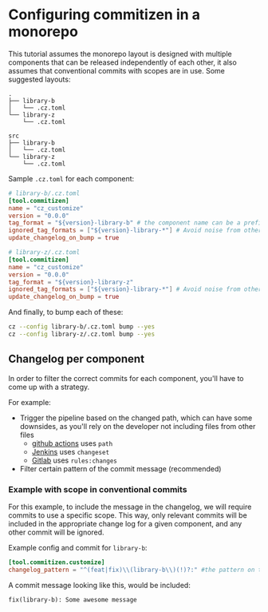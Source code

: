 # Configuring commitizen in a monorepo

This tutorial assumes the monorepo layout is designed with multiple components that can be released independently of each
other, it also assumes that conventional commits with scopes are in use. Some suggested layouts:

```shell-session
.
├── library-b
│   └── .cz.toml
└── library-z
    └── .cz.toml
```

```shell-session
src
├── library-b
│   └── .cz.toml
└── library-z
    └── .cz.toml
```

Sample `.cz.toml` for each component:

```toml
# library-b/.cz.toml
[tool.commitizen]
name = "cz_customize"
version = "0.0.0"
tag_format = "${version}-library-b" # the component name can be a prefix or suffix with or without a separator
ignored_tag_formats = ["${version}-library-*"] # Avoid noise from other tags
update_changelog_on_bump = true
```

```toml
# library-z/.cz.toml
[tool.commitizen]
name = "cz_customize"
version = "0.0.0"
tag_format = "${version}-library-z"
ignored_tag_formats = ["${version}-library-*"] # Avoid noise from other tags
update_changelog_on_bump = true
```

And finally, to bump each of these:

```sh
cz --config library-b/.cz.toml bump --yes
cz --config library-z/.cz.toml bump --yes
```


## Changelog per component

In order to filter the correct commits for each component, you'll have to come up with a strategy.

For example:

- Trigger the pipeline based on the changed path, which can have some downsides, as you'll rely on the developer not including files from other files
    - [github actions](https://docs.github.com/en/actions/writing-workflows/workflow-syntax-for-github-actions#onpushpull_requestpull_request_targetpathspaths-ignore) uses `path`
    - [Jenkins](https://www.jenkins.io/doc/book/pipeline/syntax/#built-in-conditions) uses `changeset`
    - [Gitlab](https://docs.gitlab.com/ee/ci/yaml/#ruleschanges) uses `rules:changes`
- Filter certain pattern of the commit message (recommended)


### Example with scope in conventional commits

For this example, to include the message in the changelog, we will require commits to use a specific scope.
This way, only relevant commits will be included in the appropriate change log for a given component, and any other commit will be ignored.

Example config and commit for `library-b`:

```toml
[tool.commitizen.customize]
changelog_pattern = "^(feat|fix)\\(library-b\\)(!)?:" #the pattern on types can be a wild card or any types you wish to include
```

A commit message looking like this, would be included:

```
fix(library-b): Some awesome message
```
